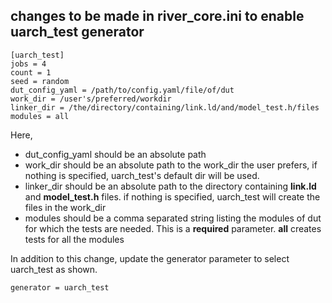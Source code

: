 ## changes to be made in river_core.ini to enable uarch_test generator
```
[uarch_test]
jobs = 4
count = 1
seed = random
dut_config_yaml = /path/to/config.yaml/file/of/dut
work_dir = /user's/preferred/workdir
linker_dir = /the/directory/containing/link.ld/and/model_test.h/files
modules = all
```
Here, 
- dut_config_yaml should be an absolute path
- work_dir should be an absolute path to the work_dir the user prefers, if nothing is specified, uarch_test's default dir will be used.
- linker_dir should be an absolute path to the directory containing **link.ld** and **model_test.h** files. if nothing is specified, uarch_test will create the files in the work_dir
- modules should be a comma separated string listing the modules of dut for which the tests are needed. This is a **required** parameter. **all** creates tests for all the modules

In addition to this change, update the generator parameter to select uarch_test as shown.
```
generator = uarch_test
```

